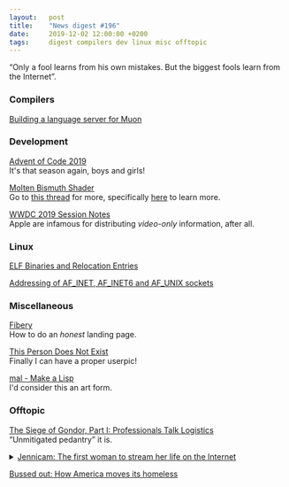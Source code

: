 ```yaml
---
layout:   post
title:    "News digest #196"
date:     2019-12-02 12:00:00 +0200
tags:     digest compilers dev linux misc offtopic
---
```


“Only a fool learns from his own mistakes. But the biggest fools learn from the Internet”.

### Compilers

[Building a language server for Muon](https://nickmqb.github.io/2019/11/24/building-a-language-server-for-muon.html)

### Development

[Advent of Code 2019](https://adventofcode.com/)<br/>
It's that season again, boys and girls!

[Molten Bismuth Shader](https://www.shadertoy.com/view/WdVXWy)<br/>
Go to [this thread](https://news.ycombinator.com/item?id=21658301) for more, specifically [here](https://news.ycombinator.com/item?id=21660023) to learn more.

[WWDC 2019 Session Notes](https://github.com/Blackjacx/WWDC)<br/>
Apple are infamous for distributing _video-only_ information, after all.

### Linux

[ELF Binaries and Relocation Entries](http://stffrdhrn.github.io/hardware/embedded/openrisc/2019/11/29/relocs.html)

[Addressing of AF_INET, AF_INET6 and AF_UNIX sockets](https://idea.popcount.org/2019-12-06-addressing/)

### Miscellaneous

[Fibery](https://fibery.io/anxiety)<br/>
How to do an _honest_ landing page.

[This Person Does Not Exist](https://thispersondoesnotexist.com/)<br/>
Finally I can have a proper userpic!

[mal - Make a Lisp](https://github.com/kanaka/mal/)<br/>
I'd consider this an art form.

### Offtopic

[The Siege of Gondor, Part I: Professionals Talk Logistics](https://acoup.blog/2019/05/10/collections-the-siege-of-gondor/)<br/>
“Unmitigated pedantry” it is.

<details>
  <summary>
    <a href="https://www.bbc.com/news/magazine-37681006">Jennicam: The first woman to stream her life on the Internet</a>
  </summary>
  <p>
    That's a BBC story from 2016 that started this binge.
    You can also look at
    <a href="https://en.wikipedia.org/wiki/Jennifer_Ringley">Wikipedia article</a>
    as a starting point.
  </p>
  <p>
  Some coverage at the time:
  </p>
  <ul>
    <li><a href="https://www.latimes.com/archives/la-xpm-1997-oct-01-ls-37894-story.html">Jenni, Jenni, Jenni: A Life Laid Bare on the Computer Screen</a> (1997)</li>
    <li><a href="https://www.washingtoncitypaper.com/news/article/13013765/voyeur-eyes-only">Voyeur Eyes Only: Jennifer Ringley's real-time web of life</a> (1997)</li>
    <li><a href="http://edition.cnn.com/SHOWBIZ/Movies/9903/26/jennicam/">'Ed' of the Internet: JenniCAM going strong after three years</a> (1999)</li>
  </ul>
  <p>
    Also, <a href="https://www.imdb.com/title/tt0498329/">this movie</a> and <a href="https://www.utopiatv.nl/live">this TV program</a>.
    And a punchline: Jennifer did this <em>24 year ago</em>.
  </p>
  <p>
    In general, it's interesting from sociological point of view: like what historians in 50–100 years will think about early age of the Internet, and this whole practice of “life streaming”. Especially given the privacy-conscious context of recent years.
  </p>
</details>

[Bussed out: How America moves its homeless](https://www.theguardian.com/us-news/ng-interactive/2017/dec/20/bussed-out-america-moves-homeless-people-country-study)
